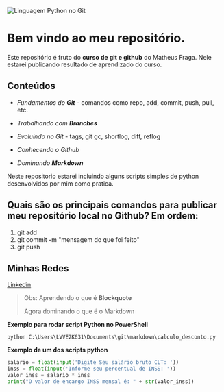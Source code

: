 ![Linguagem Python no Git](https://www.hok.com.pk/wp-content/uploads/2020/02/Python-Language-990x500.png)

# Bem vindo ao meu repositório.

Este repositório é fruto do **curso de git e github** do Matheus Fraga. Nele estarei publicando resultado de aprendizado do curso.

## Conteúdos
* _Fundamentos do **Git**_ - comandos como repo, add, commit, push, pull, etc.

* _Trabalhando com **Branches**_

* _Evoluindo no Git_ - tags, git gc, shortlog, diff, reflog

* _Conhecendo o Github_

* _Dominando **Markdown**_

Neste repositorio estarei incluindo alguns scripts simples de python desenvolvidos por mim como pratica.

## Quais são os principais comandos para publicar meu repositório local no Github? Em ordem:

1. git add
2. git commit -m "mensagem do que foi feito"
3. git push

## Minhas Redes
[Linkedin](https://www.linkedin.com/in/renan-de-moraes-data-analyst-data-engineer/)

>Obs: Aprendendo o que é **Blockquote**
>
>Agora dominando o que é o Markdown

**Exemplo para rodar script Python no PowerShell**
```
python C:\Users\LVVE2K631\Documents\git\markdown\calculo_desconto.py
```

**Exemplo de um dos scripts python**
```py
salario = float(input('Digite Seu salário bruto CLT: '))
inss = float(input('Informe seu percentual de INSS: '))
valor_inss = salario * inss
print("O valor de encargo INSS mensal é: " + str(valor_inss)) 
```
